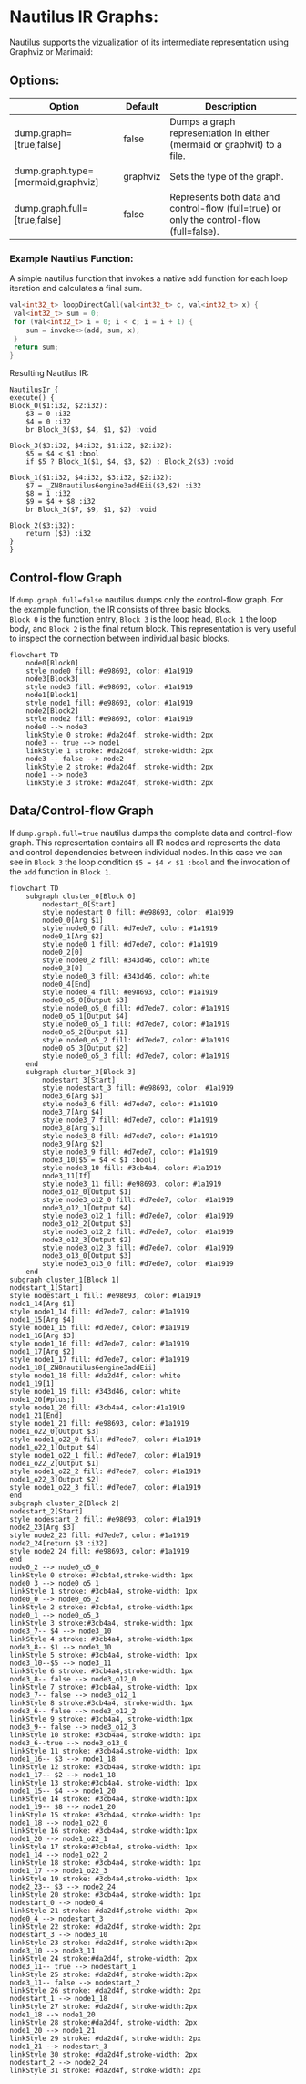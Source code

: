 # Nautilus IR Graphs:

Nautilus supports the vizualization of its intermediate representation using Graphviz or Marimaid:

## Options:

| Option                             | Default  | Description                                                                              |
|------------------------------------|----------|------------------------------------------------------------------------------------------|
| dump.graph=[true,false]            | false    | Dumps a graph representation in either (mermaid or graphvit) to a file.                  |
| dump.graph.type=[mermaid,graphviz] | graphviz | Sets the type of the graph.                                                              |
| dump.graph.full=[true,false]       | false    | Represents both data and control-flow (full=true) or only the control-flow (full=false). |

### Example Nautilus Function:

A simple nautilus function that invokes a native add function for each loop iteration and calculates a final sum.

```Cpp
val<int32_t> loopDirectCall(val<int32_t> c, val<int32_t> x) {
 val<int32_t> sum = 0;
 for (val<int32_t> i = 0; i < c; i = i + 1) {
    sum = invoke<>(add, sum, x);
 }
 return sum;
}
```

Resulting Nautilus IR:

```
NautilusIr {
execute() {
Block_0($1:i32, $2:i32):
	$3 = 0 :i32
	$4 = 0 :i32
	br Block_3($3, $4, $1, $2) :void

Block_3($3:i32, $4:i32, $1:i32, $2:i32):
	$5 = $4 < $1 :bool
	if $5 ? Block_1($1, $4, $3, $2) : Block_2($3) :void

Block_1($1:i32, $4:i32, $3:i32, $2:i32):
	$7 = _ZN8nautilus6engine3addEii($3,$2) :i32
	$8 = 1 :i32
	$9 = $4 + $8 :i32
	br Block_3($7, $9, $1, $2) :void

Block_2($3:i32):
	return ($3) :i32
}
} 
 ```

## Control-flow Graph

If `dump.graph.full=false` nautilus dumps only the control-flow graph.
For the example function, the IR consists of three basic blocks.  
`Block 0` is the function entry, `Block 3` is the loop head, `Block 1` the loop body, and `Block 2` is the final return
block.
This representation is very useful to inspect the connection between individual basic blocks.

```mermaid
flowchart TD
    node0[Block0]
    style node0 fill: #e98693, color: #1a1919
    node3[Block3]
    style node3 fill: #e98693, color: #1a1919
    node1[Block1]
    style node1 fill: #e98693, color: #1a1919
    node2[Block2]
    style node2 fill: #e98693, color: #1a1919
    node0 --> node3
    linkStyle 0 stroke: #da2d4f, stroke-width: 2px
    node3 -- true --> node1
    linkStyle 1 stroke: #da2d4f, stroke-width: 2px
    node3 -- false --> node2
    linkStyle 2 stroke: #da2d4f, stroke-width: 2px
    node1 --> node3
    linkStyle 3 stroke: #da2d4f, stroke-width: 2px

```

## Data/Control-flow Graph

If `dump.graph.full=true` nautilus dumps the complete data and control-flow graph.
This representation contains all IR nodes and represents the data and control dependencies between individual nodes.
In this case we can see in `Block 3` the loop condition `$5 = $4 < $1 :bool` and the invocation of the `add` function
in `Block 1`.

```mermaid
flowchart TD
    subgraph cluster_0[Block 0]
        nodestart_0[Start]
        style nodestart_0 fill: #e98693, color: #1a1919
        node0_0[Arg $1]
        style node0_0 fill: #d7ede7, color: #1a1919
        node0_1[Arg $2]
        style node0_1 fill: #d7ede7, color: #1a1919
        node0_2[0]
        style node0_2 fill: #343d46, color: white
        node0_3[0]
        style node0_3 fill: #343d46, color: white
        node0_4[End]
        style node0_4 fill: #e98693, color: #1a1919
        node0_o5_0[Output $3]
        style node0_o5_0 fill: #d7ede7, color: #1a1919
        node0_o5_1[Output $4]
        style node0_o5_1 fill: #d7ede7, color: #1a1919
        node0_o5_2[Output $1]
        style node0_o5_2 fill: #d7ede7, color: #1a1919
        node0_o5_3[Output $2]
        style node0_o5_3 fill: #d7ede7, color: #1a1919
    end
    subgraph cluster_3[Block 3]
        nodestart_3[Start]
        style nodestart_3 fill: #e98693, color: #1a1919
        node3_6[Arg $3]
        style node3_6 fill: #d7ede7, color: #1a1919
        node3_7[Arg $4]
        style node3_7 fill: #d7ede7, color: #1a1919
        node3_8[Arg $1]
        style node3_8 fill: #d7ede7, color: #1a1919
        node3_9[Arg $2]
        style node3_9 fill: #d7ede7, color: #1a1919
        node3_10[$5 = $4 < $1 :bool]
        style node3_10 fill: #3cb4a4, color: #1a1919
        node3_11[If]
        style node3_11 fill: #e98693, color: #1a1919
        node3_o12_0[Output $1]
        style node3_o12_0 fill: #d7ede7, color: #1a1919
        node3_o12_1[Output $4]
        style node3_o12_1 fill: #d7ede7, color: #1a1919
        node3_o12_2[Output $3]
        style node3_o12_2 fill: #d7ede7, color: #1a1919
        node3_o12_3[Output $2]
        style node3_o12_3 fill: #d7ede7, color: #1a1919
        node3_o13_0[Output $3]
        style node3_o13_0 fill: #d7ede7, color: #1a1919
    end
subgraph cluster_1[Block 1]
nodestart_1[Start]
style nodestart_1 fill: #e98693, color: #1a1919
node1_14[Arg $1]
style node1_14 fill: #d7ede7, color: #1a1919
node1_15[Arg $4]
style node1_15 fill: #d7ede7, color: #1a1919
node1_16[Arg $3]
style node1_16 fill: #d7ede7, color: #1a1919
node1_17[Arg $2]
style node1_17 fill: #d7ede7, color: #1a1919
node1_18[_ZN8nautilus6engine3addEii]
style node1_18 fill: #da2d4f, color: white
node1_19[1]
style node1_19 fill: #343d46, color: white
node1_20[#plus;]
style node1_20 fill: #3cb4a4, color:#1a1919
node1_21[End]
style node1_21 fill: #e98693, color: #1a1919
node1_o22_0[Output $3]
style node1_o22_0 fill: #d7ede7, color: #1a1919
node1_o22_1[Output $4]
style node1_o22_1 fill: #d7ede7, color: #1a1919
node1_o22_2[Output $1]
style node1_o22_2 fill: #d7ede7, color: #1a1919
node1_o22_3[Output $2]
style node1_o22_3 fill: #d7ede7, color: #1a1919
end
subgraph cluster_2[Block 2]
nodestart_2[Start]
style nodestart_2 fill: #e98693, color: #1a1919
node2_23[Arg $3]
style node2_23 fill: #d7ede7, color: #1a1919
node2_24[return $3 :i32]
style node2_24 fill: #e98693, color: #1a1919
end
node0_2 --> node0_o5_0
linkStyle 0 stroke: #3cb4a4,stroke-width: 1px
node0_3 --> node0_o5_1
linkStyle 1 stroke: #3cb4a4, stroke-width: 1px
node0_0 --> node0_o5_2
linkStyle 2 stroke: #3cb4a4, stroke-width:1px
node0_1 --> node0_o5_3
linkStyle 3 stroke:#3cb4a4, stroke-width: 1px
node3_7-- $4 --> node3_10
linkStyle 4 stroke: #3cb4a4, stroke-width:1px
node3_8-- $1 --> node3_10
linkStyle 5 stroke: #3cb4a4, stroke-width: 1px
node3_10--$5 --> node3_11
linkStyle 6 stroke: #3cb4a4,stroke-width: 1px
node3_8-- false --> node3_o12_0
linkStyle 7 stroke: #3cb4a4, stroke-width: 1px
node3_7-- false --> node3_o12_1
linkStyle 8 stroke:#3cb4a4, stroke-width: 1px
node3_6-- false --> node3_o12_2
linkStyle 9 stroke: #3cb4a4, stroke-width:1px
node3_9-- false --> node3_o12_3
linkStyle 10 stroke: #3cb4a4, stroke-width: 1px
node3_6--true --> node3_o13_0
linkStyle 11 stroke: #3cb4a4,stroke-width: 1px
node1_16-- $3 --> node1_18
linkStyle 12 stroke: #3cb4a4, stroke-width: 1px
node1_17-- $2 --> node1_18
linkStyle 13 stroke:#3cb4a4, stroke-width: 1px
node1_15-- $4 --> node1_20
linkStyle 14 stroke: #3cb4a4, stroke-width:1px
node1_19-- $8 --> node1_20
linkStyle 15 stroke: #3cb4a4, stroke-width: 1px
node1_18 --> node1_o22_0
linkStyle 16 stroke: #3cb4a4, stroke-width:1px
node1_20 --> node1_o22_1
linkStyle 17 stroke:#3cb4a4, stroke-width: 1px
node1_14 --> node1_o22_2
linkStyle 18 stroke: #3cb4a4, stroke-width: 1px
node1_17 --> node1_o22_3
linkStyle 19 stroke: #3cb4a4,stroke-width: 1px
node2_23-- $3 --> node2_24
linkStyle 20 stroke: #3cb4a4, stroke-width: 1px
nodestart_0 --> node0_4
linkStyle 21 stroke: #da2d4f,stroke-width: 2px
node0_4 --> nodestart_3
linkStyle 22 stroke: #da2d4f, stroke-width: 2px
nodestart_3 --> node3_10
linkStyle 23 stroke: #da2d4f, stroke-width:2px
node3_10 --> node3_11
linkStyle 24 stroke:#da2d4f, stroke-width: 2px
node3_11-- true --> nodestart_1
linkStyle 25 stroke: #da2d4f, stroke-width:2px
node3_11-- false --> nodestart_2
linkStyle 26 stroke: #da2d4f, stroke-width: 2px
nodestart_1 --> node1_18
linkStyle 27 stroke: #da2d4f, stroke-width:2px
node1_18 --> node1_20
linkStyle 28 stroke:#da2d4f, stroke-width: 2px
node1_20 --> node1_21
linkStyle 29 stroke: #da2d4f, stroke-width: 2px
node1_21 --> nodestart_3
linkStyle 30 stroke: #da2d4f,stroke-width: 2px
nodestart_2 --> node2_24
linkStyle 31 stroke: #da2d4f, stroke-width: 2px
```